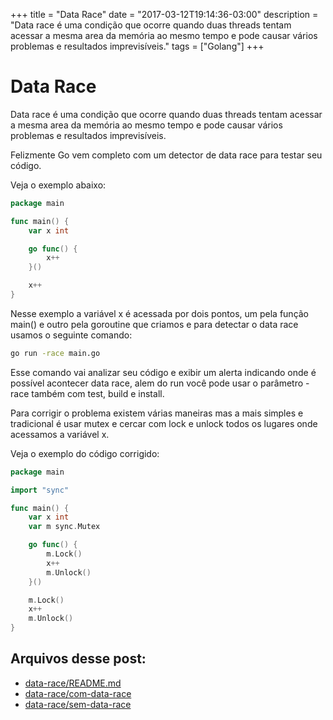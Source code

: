 +++
title = "Data Race"
date = "2017-03-12T19:14:36-03:00"
description = "Data race é uma condição que ocorre quando duas threads tentam acessar a mesma area da memória ao mesmo tempo e pode causar vários problemas e resultados imprevisíveis."
tags = ["Golang"]
+++
# Data Race

Data race é uma condição que ocorre quando duas threads tentam acessar a mesma area da memória ao mesmo tempo e pode causar vários problemas e resultados imprevisíveis.

Felizmente Go vem completo com um detector de data race para testar seu código.

Veja o exemplo abaixo:

```go
package main

func main() {
	var x int

	go func() {
		x++
	}()

	x++
}

```

Nesse exemplo a variável x é acessada por dois pontos, um pela função main() e outro pela goroutine que criamos e para detectar o data race usamos o seguinte comando:

```sh
go run -race main.go
```

Esse comando vai analizar seu código e exibir um alerta indicando onde é possível acontecer data race, alem do run você pode usar o parâmetro -race também com test, build e install.

Para corrigir o problema existem várias maneiras mas a mais simples e tradicional é usar mutex e cercar com lock e unlock todos os lugares onde acessamos a variável x.

Veja o exemplo do código corrigido:

```go
package main

import "sync"

func main() {
	var x int
	var m sync.Mutex

	go func() {
		m.Lock()
		x++
		m.Unlock()
	}()

	m.Lock()
	x++
	m.Unlock()
}
```

## Arquivos desse post:

- [data-race/README.md](https://github.com/go-br/estudos/blob/master/data-race/README.md)
- [data-race/com-data-race](https://github.com/go-br/estudos/blob/master/data-race/com-data-race)
- [data-race/sem-data-race](https://github.com/go-br/estudos/blob/master/data-race/sem-data-race)
